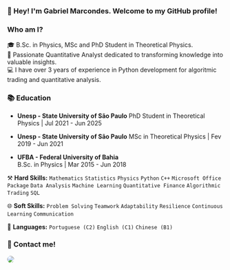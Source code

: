 ### 👋 Hey! I'm Gabriel Marcondes. Welcome to my GitHub profile!

### Who am I?

🎓 B.Sc. in Physics, MSc and PhD Student in Theoretical Physics.<br>
🌟 Passionate Quantitative Analyst dedicated to transforming knowledge into valuable insights.<br>
💻 I have over 3 years of experience in Python development for algoritmic trading and quantitative analysis.<br>

### 📚 Education

- **Unesp - State University of São Paulo**
  PhD Student in Theoretical Physics | Jul 2021 - Jun 2025

- **Unesp - State University of São Paulo**
  MSc in Theoretical Physics | Fev 2019 - Jun 2021

- **UFBA - Federal University of Bahia**  
  B.Sc. in Physics | Mar 2015 - Jun 2018  


⚒️ **Hard Skills:** `Mathematics` `Statistics` `Physics` `Python` `C++` `Microsoft Office Package` `Data Analysis` `Machine Learning` `Quantitative Finance` `Algorithmic Trading` `SQL` 

🌐 **Soft Skills:** `Problem Solving` `Teamwork` `Adaptability` `Resilience` `Continuous Learning` `Communication`

📢 **Languages:** `Portuguese (C2)` `English (C1)` `Chinese (B1)` 


### 🔗 Contact me!

<a href="https://www.linkedin.com/in/gmcrocha" target="_blank">
  <img src="https://img.shields.io/badge/-LinkedIn-%230077B5?style=for-the-badge&logo=linkedin&logoColor=white" style="border-radius: 30px" target="_blank">
</a>
